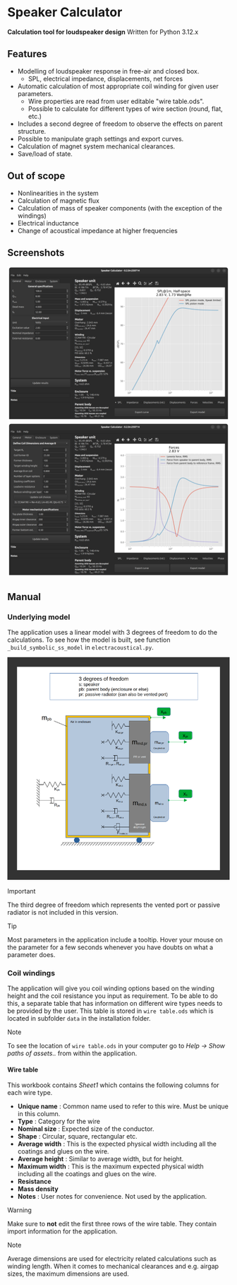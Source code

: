 # Speaker Calculator
**Calculation tool for loudspeaker design**
Written for Python 3.12.x

## Features
* Modelling of loudspeaker response in free-air and closed box.
  * SPL, electrical impedance, displacements, net forces
* Automatic calculation of most appropriate coil winding for given user parameters.
  * Wire properties are read from user editable "wire table.ods".
  * Possible to calculate for different types of wire section (round, flat, etc.)
* Includes a second degree of freedom to observe the effects on parent structure.
* Possible to manipulate graph settings and export curves.
* Calculation of magnet system mechanical clearances.
* Save/load of state.

## Out of scope
* Nonlinearities in the system
* Calculation of magnetic flux
* Calculation of mass of speaker components (with the exception of the windings)
* Electrical inductance
* Change of acoustical impedance at higher frequencies

## Screenshots

![Image](./images/SC1.png)
![Image](./images/SC2.png)

## Manual
### Underlying model
The application uses a linear model with 3 degrees of freedom to do the calculations. To see how the model is built, see function `_build_symbolic_ss_model` in `electracoustical.py`.

![Image](./images/system_model.webp)

> [!IMPORTANT]
> The third degree of freedom which represents the vented port or passive radiator is not included in this version.

> [!TIP]
> Most parameters in the application include a tooltip. Hover your mouse on the parameter for a few seconds whenever you have doubts on what a parameter does.

### Coil windings
The application will give you coil winding options based on the winding height and the coil resistance you input as requirement. To be able to do this, a separate table that has information on different wire types needs to be provided by the user. This table is stored in `wire table.ods` which is located in subfolder `data` in the installation folder.

> [!NOTE]
> To see the location of `wire table.ods` in your computer go to *Help -> Show paths of assets..* from within the application.

#### Wire table
This workbook contains *Sheet1* which contains the following columns for each wire type.
- **Unique name** : Common name used to refer to this wire. Must be unique in this column.
- **Type** : Category for the wire
- **Nominal size** : Expected size of the conductor.
- **Shape** : Circular, square, rectangular etc.
- **Average width** : This is the expected physical width including all the coatings and glues on the wire.
- **Average height** : Similar to average width, but for height.
- **Maximum width** : This is the maximum expected physical width including all the coatings and glues on the wire.
- **Resistance**
- **Mass density**
- **Notes** : User notes for convenience. Not used by the application.

> [!WARNING]
> Make sure to **not** edit the first three rows of the wire table. They contain import information for the application.

> [!NOTE]
> Average dimensions are used for electricity related calculations such as winding length. When it comes to mechanical clearances and e.g. airgap sizes, the maximum dimensions are used.
